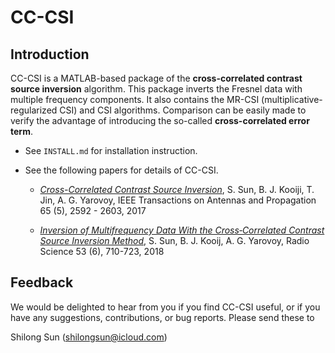 CC-CSI
======

Introduction
------------

CC-CSI is a MATLAB-based package of the **cross-correlated contrast source inversion** algorithm. This package inverts the Fresnel data with multiple frequency components. It also contains the MR-CSI (multiplicative-regularized CSI) and CSI algorithms. Comparison can be easily made to verify the advantage of introducing the so-called **cross-correlated error term**. 

- See `INSTALL.md` for installation instruction.

- See the following papers for details of CC-CSI.

	- [*Cross-Correlated Contrast Source Inversion*](https://ieeexplore.ieee.org/stamp/stamp.jsp?arnumber=7862846), S. Sun, B. J. Kooiji, T. Jin, A. G. Yarovoy, IEEE Transactions on Antennas and Propagation 65 (5), 2592 - 2603, 2017

	- [*Inversion of Multifrequency Data With the Cross‐Correlated Contrast Source Inversion Method*](https://agupubs.onlinelibrary.wiley.com/doi/pdf/10.1029/2017RS006505), S. Sun, B. J. Kooij, A. G. Yarovoy, Radio Science 53 (6), 710-723, 2018


Feedback
--------
We would be delighted to hear from you if you find CC-CSI useful, or if you have any suggestions, contributions, or bug reports. Please send these to

Shilong Sun (shilongsun@icloud.com)




